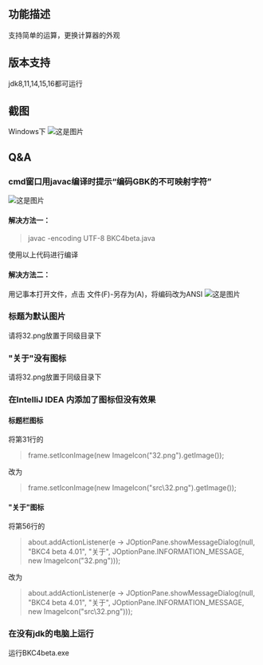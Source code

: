 ## 功能描述
支持简单的运算，更换计算器的外观

## 版本支持
jdk8,11,14,15,16都可运行

## 截图
Windows下
![这是图片](https://imgpp.com/images/2021/08/17/QQ20210818104407.png"Windows下")

## Q&A
### cmd窗口用javac编译时提示“编码GBK的不可映射字符”
![这是图片](https://imgpp.com/images/2021/08/17/QQ20210817221113.png"编码GBK的不可映射字符")

#### 解决方法一：
>javac -encoding UTF-8 BKC4beta.java

使用以上代码进行编译

#### 解决方法二：
用记事本打开文件，点击 文件(F)-另存为(A)，将编码改为ANSI
![这是图片](https://imgpp.com/images/2021/08/17/QQ20210817223305.png"另存为")

### 标题为默认图片
请将32.png放置于同级目录下

### "关于"没有图标
请将32.png放置于同级目录下

### 在IntelliJ IDEA 内添加了图标但没有效果
#### 标题栏图标
将第31行的
>frame.setIconImage(new ImageIcon("32.png").getImage());

改为

>frame.setIconImage(new ImageIcon("src\\32.png").getImage());

#### "关于"图标
将第56行的
>about.addActionListener(e -> JOptionPane.showMessageDialog(null, "BKC4 beta 4.01", "关于", JOptionPane.INFORMATION_MESSAGE, new ImageIcon("32.png")));

改为

> about.addActionListener(e -> JOptionPane.showMessageDialog(null, "BKC4 beta 4.01", "关于", JOptionPane.INFORMATION_MESSAGE, new ImageIcon("src\\32.png")));

### 在没有jdk的电脑上运行
运行BKC4beta.exe
